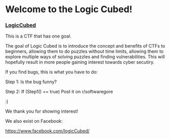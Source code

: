 # **Welcome to the Logic Cubed!**

### [LogicCubed](https://app.movsisyan.info/LogicCubed)
This is a CTF that has one goal.


The goal of Logic Cubed is to introduce the concept and benefits of CTFs to beginners, allowing them to do puzzles without time limits, allowing them to explore multiple ways of solving puzzles and finding vulnerabilities. This will hopefully result in more people gaining interest towards cyber secutiry.


If you find bugs, this is what you have to do:


 Step 1: Is the bug funny?


 Step 2: If (Step1() == true) Post it on r/softwaregore


:)


We thank you for showing interest!


We also exist on Facebook:


https://www.facebook.com/logicCubed/
